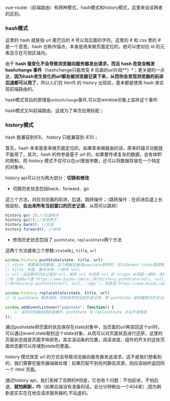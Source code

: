 vue-router（前端路由）有两种模式，hash模式和history模式，这里来谈谈两者的区别。

### **hash模式**

这里的 hash 就是指 url 尾巴后的 # 号以及后面的字符。这里的 # 和 css 里的 # 是一个意思。hash 也称作锚点，本身是用来做页面定位的，她可以使对应 id 的元素显示在可视区域内。

由于 **hash 值变化不会导致浏览器向服务器发出请求，而且 hash 改变会触发 hashchange 事件**（hashchange只能改变 # 后面的url片段**）*；更关键的一点是，**因为hash发生变化的url都会被浏览器记录下来，从而你会发现浏览器的前进后退都可以用了**，所以人们在 html5 的 history 出现前，基本都是使用 hash 来实现前端路由的。

hash模式背后的原理是`onhashchange`事件,可以在window对象上监听这个事件:

hash模式又叫前端路由，这成为了单页应用标配；

### history模式

 hash 能兼容到IE8， history 只能兼容到 IE10；

首先，hash 本来是拿来做页面定位的，如果拿来做路由的话，原来的锚点功能就不能用了。其次，hash 的传参是基于 url 的，如果要传递复杂的数据，会有体积的限制，而 history 模式不仅可以在url里放参数，还可以将数据存放在一个特定的对象中。

history api可以分为两大部分：**切换和修改**

+ 切换历史状态包括back、forward、go

​     这三个方法，对应浏览器的前进，后退，跳转操作；（跳转操作：在前进后退上长按鼠标，**会出来所有当前窗口的历史记录**，从而可以跳转）

```js
history.go(-2);//后退两次
history.go(2);//前进两次
history.back(); //后退
hsitory.forward(); //前进
```



+ 修改历史状态包括了 `pushState`, `replaceState`两个方法

这两个方法接收三个参数:`stateObj`, `title`, `url`

```js
window.history.pushState(state, title, url) 
// state：需要保存的数据，这个数据在触发popstate事件时，可以在event.state里获取
// title：标题，基本没用，一般传 null
// url：设定新的历史记录的 url。新的 url 与当前 url 的 origin 必须是一樣的，否则会抛出错误。url可以是绝对路径，也可以是相对路径。
//如 当前url是 https://www.baidu.com/a/,执行history.pushState(null, null, './qq/')，则变成 https://www.baidu.com/a/qq/，
//执行history.pushState(null, null, '/qq/')，则变成 https://www.baidu.com/qq/
 
window.history.replaceState(state, title, url)
// 与 pushState 基本相同，但她是修改当前历史记录，而 pushState 是创建新的历史记录
 
window.addEventListener("popstate", function() {
    // 监听浏览器前进后退事件，pushState 与 replaceState 方法不会触发              
});
```

通过pushstate把页面的状态保存在state对象中，当页面的url再变回这个url时，可以通过event.state取到这个state对象，从而可以对页面状态进行还原，这里的页面状态就是页面字体颜色，其实滚动条的位置，阅读进度，组件的开关的这些页面状态都可以存储到state的里面。

 history 模式改变 url 的方式会导致浏览器向服务器发送请求，这不是我们想看到的，我们需要在服务器端做处理：如果匹配不到任何静态资源，则应该始终返回同一个 html 页面。

通过history api，我们丢掉了丑陋的#但是，它也有个问题：不怕前进，不怕后退，**就怕刷新，f5**（如果后端没有准备的话，会分分钟刷出一个404来）,因为刷新是实实在在地去请求服务器的,不玩虚的。





